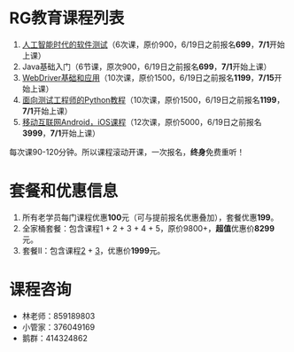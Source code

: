 # RG教育课程列表
1. [人工智能时代的软件测试](人工智能时代的软件测试.md)（6次课，原价900，6/19日之前报名**699**，**7/1**开始上课）
2. Java基础入门（6节课，原次900，6/19日之前报名**699**，**7/1**开始上课）
3. [WebDriver基础和应用](WebDriver基础和应用.md)（10次课，原价1500，6/19日之前报名**1199**，**7/15**开始上课）
4. [面向测试工程师的Python教程](面向测试工程师的Python教程.md)（10次课，原价1500，6/19日之前报名**1199**，**7/1**开始上课）
3. [移动互联网Android，iOS课程](移动互联网课程.md)（12次课，原价5000，6/19日之前报名**3999**，**7/1**开始上课）

每次课90-120分钟。所以课程滚动开课，一次报名，**终身**免费重听！

# 套餐和优惠信息
1. 所有老学员每门课程优惠**100**元（可与提前报名优惠叠加），套餐优惠**199**。
2. 全家桶套餐：包含课程1 + 2 + 3 + 4 + 5，原价9800+，**超值**优惠价**8299**元。
4. 套餐II：包含课程[2]() + [3](WebDriver基础和应用.md)，优惠价**1999**元。

# 课程咨询
- 林老师：859189803
- 小管家：376049169
- 鹅群：414324862
